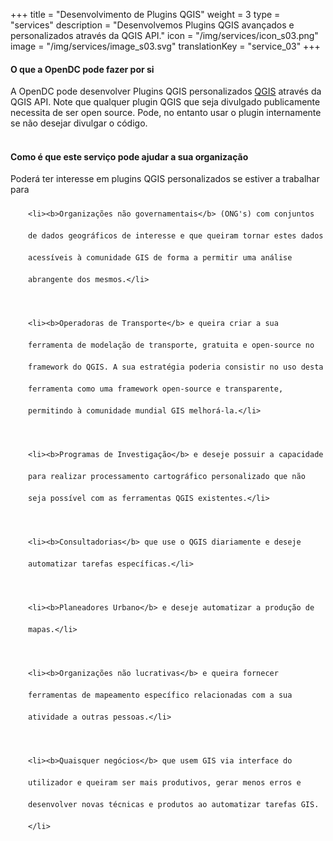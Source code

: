 +++
title = "Desenvolvimento de Plugins QGIS"
weight = 3
type = "services"
description = "Desenvolvemos Plugins QGIS avançados e personalizados através da QGIS API."
icon = "/img/services/icon_s03.png"
image = "/img/services/image_s03.svg"
translationKey = "service_03"
+++

#### O que a OpenDC pode fazer por si
A OpenDC pode desenvolver Plugins QGIS personalizados <a href="https://qgis.org/en/site/" target="_blank"/>QGIS</a> através da QGIS API. Note que qualquer plugin QGIS que seja divulgado publicamente necessita de ser open source. Pode, no entanto usar o plugin internamente se não desejar divulgar o código.
<br></br>

#### Como é que este serviço pode ajudar a sua organização
Poderá ter interesse em plugins QGIS personalizados se estiver a trabalhar para

<ul style="list-style-type:disc; padding-left:2em; line-height:250%;">

	<li><b>Organizações não governamentais</b> (ONG's) com conjuntos de dados geográficos de interesse e que queiram tornar estes dados acessíveis à comunidade GIS de forma a permitir uma análise abrangente dos mesmos.</li>
	
	<li><b>Operadoras de Transporte</b> e queira criar a sua ferramenta de modelação de transporte, gratuita e open-source no framework do QGIS. A sua estratégia poderia consistir no uso desta ferramenta como uma framework open-source e transparente, permitindo à comunidade mundial GIS melhorá-la.</li>
	
	<li><b>Programas de Investigação</b> e deseje possuir a capacidade para realizar processamento cartográfico personalizado que não seja possível com as ferramentas QGIS existentes.</li>
	
	<li><b>Consultadorias</b> que use o QGIS diariamente e deseje automatizar tarefas específicas.</li>
	
	<li><b>Planeadores Urbano</b> e deseje automatizar a produção de mapas.</li>
	
	<li><b>Organizações não lucrativas</b> e queira fornecer ferramentas de mapeamento específico relacionadas com a sua atividade a outras pessoas.</li>
	
	<li><b>Quaisquer negócios</b> que usem GIS via interface do utilizador e queiram ser mais produtivos, gerar menos erros e desenvolver novas técnicas e produtos ao automatizar tarefas GIS. </li>
</ul>
